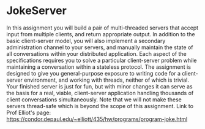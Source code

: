 # JokeServer
  In this assignment you will build a pair of multi-threaded servers that accept input from multiple clients, and return appropriate output. In addition to the basic client-server model, you will also implement a secondary administration channel to your servers, and manually maintain the state of all conversations within your distributed application.
  Each aspect of the specifications requires you to solve a particular client-server problem while maintaining a conversation within a stateless protocol. The assignment is designed to give you general-purpose exposure to writing code for a client-server environment, and working with threads, neither of which is trivial.
  Your finished server is just for fun, but with minor changes it can serve as the basis for a real, viable, client-server application handling thousands of client conversations simultaneously.
Note that we will not make these servers thread-safe which is beyond the scope of this assignment.
Link to Prof Elliot's page: https://condor.depaul.edu/~elliott/435/hw/programs/program-joke.html
